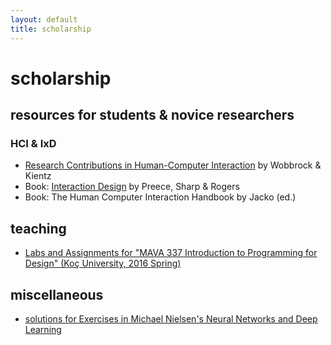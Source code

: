 ```yaml
---
layout: default
title: scholarship
---
```


# scholarship

## resources for students & novice researchers

### HCI & IxD

- [Research Contributions in Human-Computer Interaction](https://interactions.acm.org/archive/view/may-june-2016/research-contribution-in-human-computer-interaction) by Wobbrock & Kientz
- Book: [Interaction Design](http://www.id-book.com/) by Preece, Sharp & Rogers
- Book: The Human Computer Interaction Handbook by Jacko (ed.)

## teaching

- [Labs and Assignments for "MAVA 337 Introduction to Programming for Design" (Koç University, 2016 Spring)](/scholarship/mava337-2016spring/)

## miscellaneous

- [solutions for Exercises in Michael Nielsen's Neural Networks and Deep Learning](/scholarship/nndl/)
